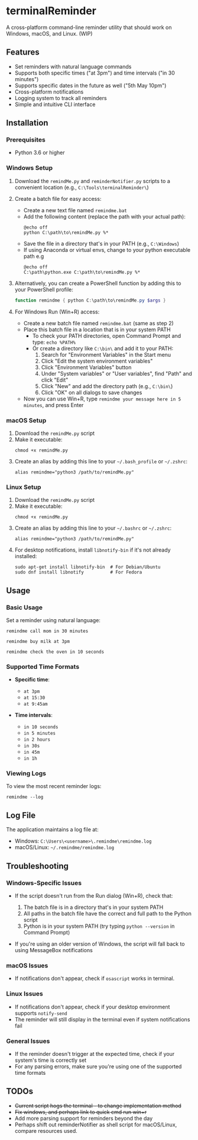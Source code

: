 # terminalReminder

A cross-platform command-line reminder utility that should work on Windows, macOS, and Linux. (WIP)

## Features

- Set reminders with natural language commands
- Supports both specific times ("at 3pm") and time intervals ("in 30 minutes")
- Supports specific dates in the future as well ("5th May 10pm")
- Cross-platform notifications
- Logging system to track all reminders
- Simple and intuitive CLI interface

## Installation

### Prerequisites

- Python 3.6 or higher

### Windows Setup

1. Download the `remindMe.py` and `reminderNotifier.py` scripts to a convenient location (e.g., `C:\Tools\terminalReminder\`)
2. Create a batch file for easy access:
   - Create a new text file named `remindme.bat`
   - Add the following content (replace the path with your actual path):
     ```
     @echo off
     python C:\path\to\remindMe.py %*
     ```
   - Save the file in a directory that's in your PATH (e.g., `C:\Windows`)
   - If using Anaconda or virtual envs, change to your python executable path e.g
     ```
     @echo off
     C:\path\python.exe C:\path\to\remindMe.py %*
     ```

3. Alternatively, you can create a PowerShell function by adding this to your PowerShell profile:
   ```powershell
   function remindme { python C:\path\to\remindMe.py $args }
   ```

4. For Windows Run (Win+R) access:
   - Create a new batch file named `remindme.bat` (same as step 2)
   - Place this batch file in a location that is in your system PATH
     - To check your PATH directories, open Command Prompt and type: `echo %PATH%`
     - Or create a directory like `C:\bin\` and add it to your PATH:
       1. Search for "Environment Variables" in the Start menu
       2. Click "Edit the system environment variables"
       3. Click "Environment Variables" button
       4. Under "System variables" or "User variables", find "Path" and click "Edit"
       5. Click "New" and add the directory path (e.g., `C:\bin\`)
       6. Click "OK" on all dialogs to save changes
   - Now you can use Win+R, type `remindme your message here in 5 minutes`, and press Enter

### macOS Setup

1. Download the `remindMe.py` script
2. Make it executable:
   ```
   chmod +x remindMe.py
   ```
3. Create an alias by adding this line to your `~/.bash_profile` or `~/.zshrc`:
   ```
   alias remindme="python3 /path/to/remindMe.py"
   ```

### Linux Setup

1. Download the `remindMe.py` script
2. Make it executable:
   ```
   chmod +x remindMe.py
   ```
3. Create an alias by adding this line to your `~/.bashrc` or `~/.zshrc`:
   ```
   alias remindme="python3 /path/to/remindMe.py"
   ```
4. For desktop notifications, install `libnotify-bin` if it's not already installed:
   ```
   sudo apt-get install libnotify-bin  # For Debian/Ubuntu
   sudo dnf install libnotify          # For Fedora
   ```

## Usage

### Basic Usage

Set a reminder using natural language:

```
remindme call mom in 30 minutes
```

```
remindme buy milk at 3pm
```

```
remindme check the oven in 10 seconds
```

### Supported Time Formats

- **Specific time**:
  - `at 3pm`
  - `at 15:30`
  - `at 9:45am`

- **Time intervals**:
  - `in 10 seconds`
  - `in 5 minutes`
  - `in 2 hours`
  - `in 30s`
  - `in 45m`
  - `in 1h`

### Viewing Logs

To view the most recent reminder logs:

```
remindme --log
```

## Log File

The application maintains a log file at:
- Windows: `C:\Users\<username>\.remindme\remindme.log`
- macOS/Linux: `~/.remindme/remindme.log`

## Troubleshooting

### Windows-Specific Issues

- If the script doesn't run from the Run dialog (Win+R), check that:
  1. The batch file is in a directory that's in your system PATH
  2. All paths in the batch file have the correct and full path to the Python script
  3. Python is in your system PATH (try typing `python --version` in Command Prompt)

- If you're using an older version of Windows, the script will fall back to using MessageBox notifications

### macOS Issues

- If notifications don't appear, check if `osascript` works in terminal.

### Linux Issues

- If notifications don't appear, check if your desktop environment supports `notify-send` 
- The reminder will still display in the terminal even if system notifications fail

### General Issues

- If the reminder doesn't trigger at the expected time, check if your system's time is correctly set
- For any parsing errors, make sure you're using one of the supported time formats

## TODOs

- ~~Current script hogs the terminal - to change implementation method~~
- ~~Fix windows, and perhaps link to quick cmd run win+r~~
- Add more parsing support for reminders beyond the day
- Perhaps shift out reminderNotifier as shell script for macOS/Linux, compare resources used.
